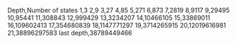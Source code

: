 Depth,Number of states
1,3
2,9
3,27
4,85
5,271
6,873
7,2819
8,9117
9,29495
10,95441
11,308843
12,999429
13,3234207
14,10466105
15,33869011
16,109602413
17,354680839
18,1147771297
19,3714265915
20,12019616981
21,38896297583
last depth,38789449466
